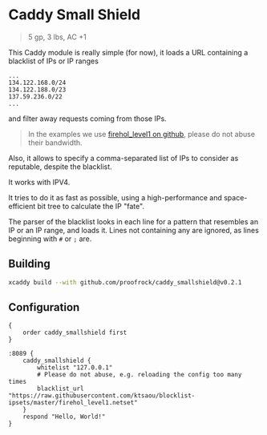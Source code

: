 # Caddy Small Shield

> 5 gp, 3 lbs, AC +1

This Caddy module is really simple (for now), it loads a URL containing a blacklist of IPs or IP ranges

```
...
134.122.168.0/24
134.122.188.0/23
137.59.236.0/22
...
```

and filter away requests coming from those IPs.

> In the examples we use [firehol_level1 on github](https://raw.githubusercontent.com/ktsaou/blocklist-ipsets/master/firehol_level1.netset), please do not abuse their bandwidth.

Also, it allows to specify a comma-separated list of IPs to consider as reputable, despite the blacklist.

It works with IPV4.

It tries to do it as fast as possible, using a high-performance and space-efficient bit tree to calculate
the IP "fate".

The parser of the blacklist looks in each line for a pattern that resembles an IP or an IP range, and loads
it. Lines not containing any are ignored, as lines beginning with `#` or `;` are.

## Building

```bash
xcaddy build --with github.com/proofrock/caddy_smallshield@v0.2.1
```

## Configuration

```caddyfile
{
	order caddy_smallshield first
}

:8089 {
	caddy_smallshield {
		whitelist "127.0.0.1"
		# Please do not abuse, e.g. reloading the config too many times
		blacklist_url "https://raw.githubusercontent.com/ktsaou/blocklist-ipsets/master/firehol_level1.netset"
	}
	respond "Hello, World!"
}
```
